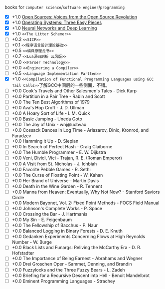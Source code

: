 books for `computer science`/`software enginer`/`programming`

* [x] +1.0 [Open Sources: Voices from the Open Source Revolution](http://www.oreilly.com/openbook/opensources/book/)
* [x] +1.0 [Operating Systems: Three Easy Pieces](http://pages.cs.wisc.edu/~remzi/OSTEP/)
* [x] +1.0 [Neural Networks and Deep Learning](http://neuralnetworksanddeeplearning.com/)
* [x] +1.0 `<<The Litter Schemer>>`
* [ ] +0.2 `<<SICP>>`
* [ ] +0.1 `<<程序语言设计理论基础>>` 
* [ ] +0.5 `<<编译原理龙书>>`
* [ ] +0.7 `<<Lua源码剖析 云风版>>`
* [ ] +0.0 `<<Parser Technology>>`
* [ ] +0.0 `<<Enginering a Compiler>>` 
* [ ] +0.5 `<<Language Implementation Partten>>`
* [x] +1.0 `<<Compilation of Functional Programming Languages using GCC Tail Calls>>`了解GCC中间层的一些侧面，不错。
* [ ] +0.0 Cook's Travels and Other Salesmen's Tales - Dick Karp
* [ ] +0.0 Partition in a Pair Tree - Rabin and Scott
* [ ] +0.0 The Ten Best Algorithms of 1979
* [ ] +0.0 Ava's Hop Croft - J. D. Ullman
* [ ] +0.0 A Hoary Sort of Life - I. M. Quick
* [ ] +0.0 Basic Jumping - Uneda Goto
* [ ] +0.0 The Joy of Unix - wnj@ucbvax
* [ ] +0.0 Cossack Dances in Log Time - Arlazarov, Dinic, Kronrod, and Faradzev
* [ ] +0.0 Hamming it Up - D. Slepian
* [ ] +0.0 In Search of Perfect Hash - Craig Claiborne
* [ ] +0.0 The Humble Programmer - E. W. Dijkstra
* [ ] +0.0 Veni, Dividi, Vici - Trajan, R. E. (Roman Emperor)
* [ ] +0.0 A Visit from St. Nicholas - J. Ichbiah
* [ ] +0.0 Favorite Pebble Games - R. Sethi
* [ ] +0.0 The Curse of Floating Point - W. Kahan
* [ ] +0.0 Her Brand of Universe - Martin Davis
* [ ] +0.0 Death in the Wine Garden - R. Tennent
* [ ] +0.0 Manna from Heaven: Eventually, Why Not Now? - Stanford Saviors Circle
* [ ] +0.0 Modern Bayonet, Vol. 2: Fixed Point Methods - FOCS Field Manual
* [ ] +0.0 Johnson's Complete Works - P. Space
* [ ] +0.0 Crossing the Bar - J. Hartmanis
* [ ] +0.0 My Sin - E. Feigenbaum
* [ ] +0.0 The Fellowship of Bacchus - P. Naur
* [ ] +0.0 Balanced Logging in Binary Forests - D. E. Knuth
* [ ] +0.0 Gedanken Experiments Concerning Flows at High Reynolds Number - W. Burge
* [ ] +0.0 Black Lists and Funargs: Reliving the McCarthy Era - D. R. Hofstadter
* [ ] +0.0 The Importance of Being Earnest - Abrahams and Wegner
* [ ] +0.0 Drei Groschen Oper - Sammet, Denning, and Brandin
* [ ] +0.0 Fuzzylocks and the Three Fuzzy Bears - L. Zadeh
* [ ] +0.0 Briefing for a Recursive Descent into Hell - Benoit Mandelbrot
* [ ] +0.0 Eminent Programming Languages - Strachey